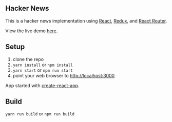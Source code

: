 ## Hacker News

This is a hacker news implementation using [React](https://facebook.github.io/react/), [Redux](http://redux.js.org/), and [React Router](https://github.com/ReactTraining/react-router).

View the live demo [here](https://hn-react.surge.sh).


## Setup

1. clone the repo
1. `yarn install` or `npm install`
1. `yarn start` or `npm run start`
1. point your web browser to [http://localhost:3000](http://localhost:3000)

App started with [create-react-app](https://github.com/facebookincubator/create-react-app).


## Build

`yarn run build` or `npm run build`
